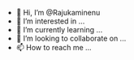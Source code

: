 - 👋 Hi, I’m @Rajukaminenu
- 👀 I’m interested in ...
- 🌱 I’m currently learning ...
- 💞️ I’m looking to collaborate on ...
- 📫 How to reach me ...

<!---
Rajukaminenu/Rajukaminenu is a ✨ special ✨ repository because its `README.md` (this file) appears on your GitHub profile.
You can click the Preview link to take a look at your changes.
--->
